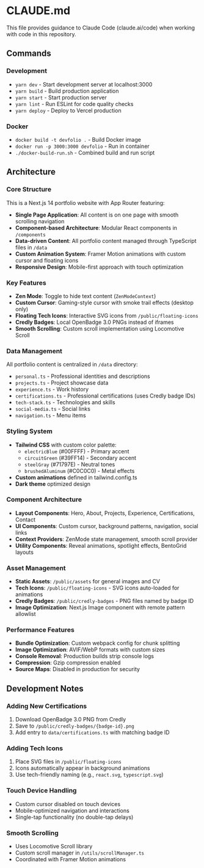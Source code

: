 # CLAUDE.md

This file provides guidance to Claude Code (claude.ai/code) when working with code in this repository.

## Commands

### Development
- `yarn dev` - Start development server at localhost:3000
- `yarn build` - Build production application
- `yarn start` - Start production server
- `yarn lint` - Run ESLint for code quality checks
- `yarn deploy` - Deploy to Vercel production

### Docker
- `docker build -t devfolio .` - Build Docker image
- `docker run -p 3000:3000 devfolio` - Run in container
- `./docker-build-run.sh` - Combined build and run script

## Architecture

### Core Structure
This is a Next.js 14 portfolio website with App Router featuring:

- **Single Page Application**: All content is on one page with smooth scrolling navigation
- **Component-based Architecture**: Modular React components in `/components`
- **Data-driven Content**: All portfolio content managed through TypeScript files in `/data`
- **Custom Animation System**: Framer Motion animations with custom cursor and floating icons
- **Responsive Design**: Mobile-first approach with touch optimization

### Key Features
- **Zen Mode**: Toggle to hide text content (`ZenModeContext`)
- **Custom Cursor**: Gaming-style cursor with smoke trail effects (desktop only)
- **Floating Tech Icons**: Interactive SVG icons from `/public/floating-icons`
- **Credly Badges**: Local OpenBadge 3.0 PNGs instead of iframes
- **Smooth Scrolling**: Custom scroll implementation using Locomotive Scroll

### Data Management
All portfolio content is centralized in `/data` directory:
- `personal.ts` - Professional identities and descriptions
- `projects.ts` - Project showcase data
- `experience.ts` - Work history
- `certifications.ts` - Professional certifications (uses Credly badge IDs)
- `tech-stack.ts` - Technologies and skills
- `social-media.ts` - Social links
- `navigation.ts` - Menu items

### Styling System
- **Tailwind CSS** with custom color palette:
  - `electricBlue` (#00FFFF) - Primary accent
  - `circuitGreen` (#39FF14) - Secondary accent  
  - `steelGray` (#71797E) - Neutral tones
  - `brushedAluminum` (#C0C0C0) - Metal effects
- **Custom animations** defined in tailwind.config.ts
- **Dark theme** optimized design

### Component Architecture
- **Layout Components**: Hero, About, Projects, Experience, Certifications, Contact
- **UI Components**: Custom cursor, background patterns, navigation, social links
- **Context Providers**: ZenMode state management, smooth scroll provider
- **Utility Components**: Reveal animations, spotlight effects, BentoGrid layouts

### Asset Management
- **Static Assets**: `/public/assets` for general images and CV
- **Tech Icons**: `/public/floating-icons` - SVG icons auto-loaded for animations
- **Credly Badges**: `/public/credly-badges` - PNG files named by badge ID
- **Image Optimization**: Next.js Image component with remote pattern allowlist

### Performance Features
- **Bundle Optimization**: Custom webpack config for chunk splitting
- **Image Optimization**: AVIF/WebP formats with custom sizes
- **Console Removal**: Production builds strip console logs
- **Compression**: Gzip compression enabled
- **Source Maps**: Disabled in production for security

## Development Notes

### Adding New Certifications
1. Download OpenBadge 3.0 PNG from Credly
2. Save to `/public/credly-badges/{badge-id}.png`
3. Add entry to `data/certifications.ts` with matching badge ID

### Adding Tech Icons
1. Place SVG files in `/public/floating-icons`
2. Icons automatically appear in background animations
3. Use tech-friendly naming (e.g., `react.svg`, `typescript.svg`)

### Touch Device Handling
- Custom cursor disabled on touch devices
- Mobile-optimized navigation and interactions
- Single-tap functionality (no double-tap delays)

### Smooth Scrolling
- Uses Locomotive Scroll library
- Custom scroll manager in `/utils/scrollManager.ts`
- Coordinated with Framer Motion animations